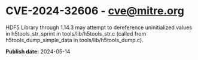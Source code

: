 # CVE-2024-32606 - cve@mitre.org

HDF5 Library through 1.14.3 may attempt to dereference uninitialized values in h5tools_str_sprint in tools/lib/h5tools_str.c (called from h5tools_dump_simple_data in tools/lib/h5tools_dump.c).

**Publish date:** 2024-05-14
